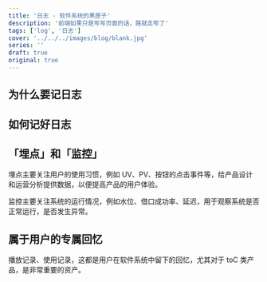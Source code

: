 ```yaml
---
title: '日志 - 软件系统的黑匣子'
description: '前端如果只是写写页面的话，路就走窄了'
tags: ['log', '日志']
cover: '../../../images/blog/blank.jpg'
series: ''
draft: true
original: true
---
```


## 为什么要记日志

## 如何记好日志

## 「埋点」和「监控」

埋点主要关注用户的使用习惯，例如 UV、PV、按钮的点击事件等，给产品设计和运营分析提供数据，以便提高产品的用户体验。

监控主要关注系统的运行情况，例如水位、借口成功率、延迟，用于观察系统是否正常运行，是否发生异常。

## 属于用户的专属回忆

播放记录、使用记录，这都是用户在软件系统中留下的回忆，尤其对于 toC 类产品，是非常重要的资产。
